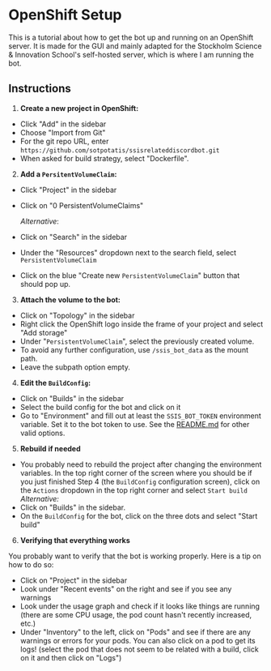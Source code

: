 # OpenShift Setup

This is a tutorial about how to get the bot up and running on an OpenShift server.
It is made for the GUI and mainly adapted for the Stockholm Science & Innovation School's self-hosted server,
which is where I am running the bot.

## Instructions

1. **Create a new project in OpenShift:**

- Click "Add" in the sidebar
- Choose "Import from Git"
- For the git repo URL, enter `https://github.com/sotpotatis/ssisrelateddiscordbot.git`
- When asked for build strategy, select "Dockerfile".

2. **Add a `PersitentVolumeClaim`:**

- Click "Project" in the sidebar
- Click on "0 PersistentVolumeClaims"

  _Alternative_:

- Click on "Search" in the sidebar
- Under the "Resources" dropdown next to the search field, select `PersistentVolumeClaim`
- Click on the blue "Create new `PersistentVolumeClaim`" button that should pop up.

3. **Attach the volume to the bot:**

- Click on "Topology" in the sidebar
- Right click the OpenShift logo inside the frame of your project and select "Add storage"
- Under "`PersistentVolumeClaim`", select the previously created volume.
- To avoid any further configuration, use `/ssis_bot_data` as the mount path.
- Leave the subpath option empty.

4. **Edit the `BuildConfig`:**

- Click on "Builds" in the sidebar
- Select the build config for the bot and click on it
- Go to "Environment" and fill out at least the `SSIS_BOT_TOKEN` environment variable.
  Set it to the bot token to use. See the [README.md](README.md) for other valid options.

5. **Rebuild if needed**

- You probably need to rebuild the project after changing the environment variables. In the top right corner of the screen where
  you should be if you just finished Step 4 (the `BuildConfig` configuration screen), click on the `Actions` dropdown in the top right corner
  and select `Start build`
  _Alternative:_
- Click on "Builds" in the sidebar.
- On the `BuildConfig` for the bot, click on the three dots and select "Start build"

6. **Verifying that everything works**

You probably want to verify that the bot is working properly. Here is a tip on how to do so:

- Click on "Project" in the sidebar
- Look under "Recent events" on the right and see if you see any warnings
- Look under the usage graph and check if it looks like things are running (there are some CPU usage, the pod count hasn't recently increased, etc.)
- Under "Inventory" to the left, click on "Pods" and see if there are any warnings or errors for your pods.
  You can also click on a pod to get its logs! (select the pod that does not seem to be related with a build, click on it and then click on "Logs")
